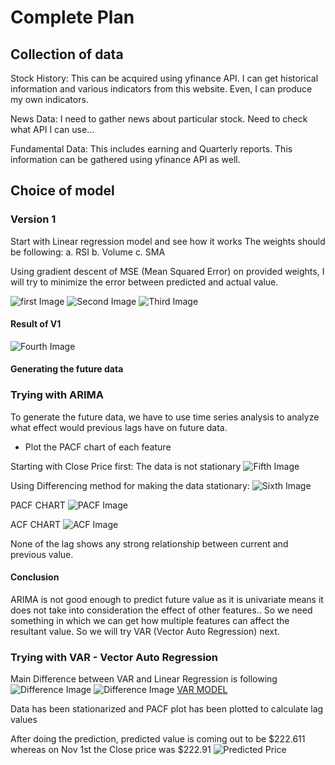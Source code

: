 # Complete Plan
## Collection of data
Stock History: This can be acquired using yfinance API. I can get historical information and various indicators from this website. Even, I can produce my own indicators.

News Data: I need to gather news about particular stock. Need to check what API I can use...

Fundamental Data: This includes earning and Quarterly reports. This information can be gathered using yfinance API as well.

## Choice of model
### Version 1
Start with Linear regression model and see how it works
The weights should be following:
a. RSI
b. Volume
c. SMA

Using gradient descent of MSE (Mean Squared Error) on provided weights, I will try to minimize the error between predicted and actual value.

![first Image](Maths/Current_Value_Prediction/Linear_Regression_Model/1.JPG)
![Second Image](Maths/Current_Value_Prediction/Linear_Regression_Model/2.JPG)
![Third Image](Maths/Current_Value_Prediction/Linear_Regression_Model/3.JPG)


#### Result of V1

![Fourth Image](Results/V1/V1_new.png)


#### Generating the future data
### Trying with ARIMA

To generate the future data, we have to use time series analysis to analyze what effect would previous lags have on future data.
- Plot the PACF chart of each feature

Starting with Close Price first: 
The data is not stationary
![Fifth Image](Results/PACF/non_stationary_ClosePrice.png)

Using Differencing method for making the data stationary:
![Sixth Image](Results/PACF/stationarity_ClosePrice.png)

PACF CHART
![PACF Image](Results/PACF/PACF_of_ClosePrice.png)

ACF CHART
![ACF Image](Results/PACF/ACF_of_ClosePrice.png)

None of the lag shows any strong relationship between current and previous value.

#### Conclusion
ARIMA is not good enough to predict future value as it is univariate means it does not take into consideration the effect of other features.. So we need something in which we can get how multiple features can affect the resultant value. So we will try VAR (Vector Auto Regression) next.


### Trying with VAR - Vector Auto Regression

Main Difference between VAR and Linear Regression is following
![Difference Image](Resources/Difference_VAR_LR.png)
![Difference Image](Resources/Difference_VAR_LR_2.png)
[VAR MODEL](https://onedrive.live.com/view.aspx?resid=34F345C4C190C44C%21260377&id=documents&wd=target%28TimeSeries.one%7CE31946B6-70CD-4672-B954-6576264862C3%2F%29)

Data has been stationarized and PACF plot has been plotted to calculate lag values


After doing the prediction, predicted value is coming out to be $222.611 whereas on Nov 1st the Close price was $222.91
![Predicted Price](Resources/Predicted_ActualPrice_VAR.png)